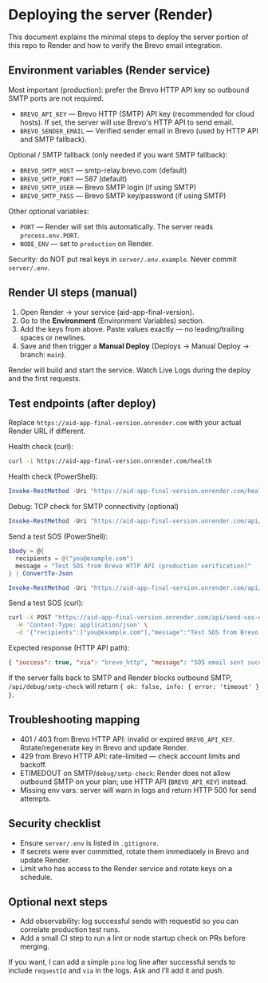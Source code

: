 # Deploying the server (Render)

This document explains the minimal steps to deploy the server portion of this repo to Render and how to verify the Brevo email integration.

## Environment variables (Render service)

Most important (production): prefer the Brevo HTTP API key so outbound SMTP ports are not required.

- `BREVO_API_KEY` — Brevo HTTP (SMTP) API key (recommended for cloud hosts). If set, the server will use Brevo's HTTP API to send email.
- `BREVO_SENDER_EMAIL` — Verified sender email in Brevo (used by HTTP API and SMTP fallback).

Optional / SMTP fallback (only needed if you want SMTP fallback):
- `BREVO_SMTP_HOST` — smtp-relay.brevo.com (default)
- `BREVO_SMTP_PORT` — 587 (default)
- `BREVO_SMTP_USER` — Brevo SMTP login (if using SMTP)
- `BREVO_SMTP_PASS` — Brevo SMTP key/password (if using SMTP)

Other optional variables:
- `PORT` — Render will set this automatically. The server reads `process.env.PORT`.
- `NODE_ENV` — set to `production` on Render.

Security: do NOT put real keys in `server/.env.example`. Never commit `server/.env`.

## Render UI steps (manual)

1. Open Render → your service (aid-app-final-version).
2. Go to the **Environment** (Environment Variables) section.
3. Add the keys from above. Paste values exactly — no leading/trailing spaces or newlines.
4. Save and then trigger a **Manual Deploy** (Deploys → Manual Deploy → branch: `main`).

Render will build and start the service. Watch Live Logs during the deploy and the first requests.

## Test endpoints (after deploy)

Replace `https://aid-app-final-version.onrender.com` with your actual Render URL if different.

Health check (curl):

```bash
curl -i https://aid-app-final-version.onrender.com/health
```

Health check (PowerShell):

```powershell
Invoke-RestMethod -Uri "https://aid-app-final-version.onrender.com/health" -Method Get
```

Debug: TCP check for SMTP connectivity (optional)
```powershell
Invoke-RestMethod -Uri "https://aid-app-final-version.onrender.com/api/debug/smtp-check" -Method Get
```

Send a test SOS (PowerShell):

```powershell
$body = @{
  recipients = @("you@example.com")
  message = "Test SOS from Brevo HTTP API (production verification)"
} | ConvertTo-Json

Invoke-RestMethod -Uri "https://aid-app-final-version.onrender.com/api/send-sos-email" -Method Post -Headers @{ "Content-Type" = "application/json" } -Body $body
```

Send a test SOS (curl):

```bash
curl -X POST "https://aid-app-final-version.onrender.com/api/send-sos-email" \
  -H 'Content-Type: application/json' \
  -d '{"recipients":["you@example.com"],"message":"Test SOS from Brevo HTTP API"}'
```

Expected response (HTTP API path):

```json
{ "success": true, "via": "brevo_http", "message": "SOS email sent successfully" }
```

If the server falls back to SMTP and Render blocks outbound SMTP, `/api/debug/smtp-check` will return `{ ok: false, info: { error: 'timeout' } }`.

## Troubleshooting mapping

- 401 / 403 from Brevo HTTP API: invalid or expired `BREVO_API_KEY`. Rotate/regenerate key in Brevo and update Render.
- 429 from Brevo HTTP API: rate-limited — check account limits and backoff.
- ETIMEDOUT on SMTP/`debug/smtp-check`: Render does not allow outbound SMTP on your plan; use HTTP API (`BREVO_API_KEY`) instead.
- Missing env vars: server will warn in logs and return HTTP 500 for send attempts.

## Security checklist

- Ensure `server/.env` is listed in `.gitignore`.
- If secrets were ever committed, rotate them immediately in Brevo and update Render.
- Limit who has access to the Render service and rotate keys on a schedule.

## Optional next steps
- Add observability: log successful sends with requestId so you can correlate production test runs.
- Add a small CI step to run a lint or node startup check on PRs before merging.

If you want, I can add a simple `pino` log line after successful sends to include `requestId` and `via` in the logs. Ask and I’ll add it and push.
